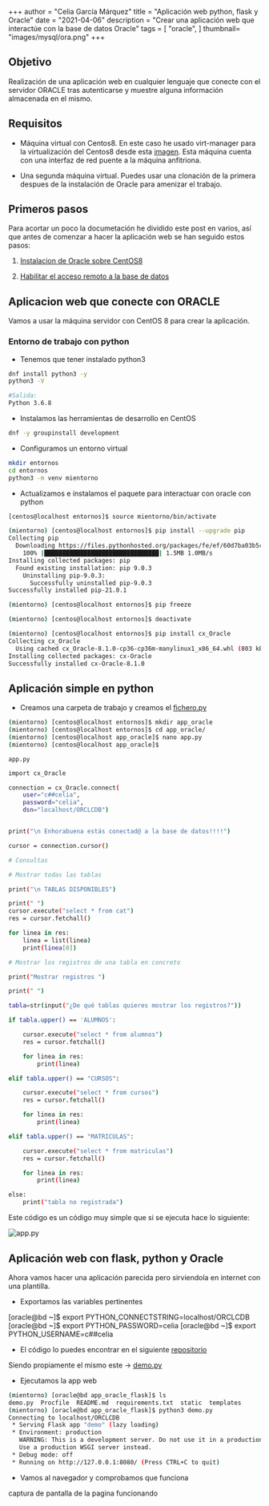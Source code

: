 +++
author = "Celia García Márquez"
title = "Aplicación web python, flask y Oracle"
date = "2021-04-06"
description = "Crear una aplicación web que interactúe con la base de datos Oracle"
tags = [
    "oracle",
]
thumbnail= "images/mysql/ora.png"
+++

## Objetivo

Realización de una aplicación web en cualquier lenguaje que conecte con el servidor ORACLE tras autenticarse y muestre alguna información almacenada en el mismo.


## Requisitos

* Máquina virtual con Centos8. En este caso he usado virt-manager para la virtualización del Centos8 desde esta [imagen](https://ftp.rediris.es/mirror/CentOS/8/BaseOS/x86_64/os/images/boot.iso). Esta máquina cuenta con una interfaz de red puente a la máquina anfitriona.

* Una segunda máquina virtual. Puedes usar una clonación de la primera despues de la instalación de Oracle para amenizar el trabajo.


## Primeros pasos

Para acortar un poco la documetación he dividido este post en varios, así que antes de comenzar a hacer la aplicación web se han seguido estos pasos:

  1. [Instalacion de Oracle sobre CentOS8](https://www.celiagm.es/post/insta_oracle/)

  2. [Habilitar el acceso remoto a la base de datos]()


## Aplicacion web que conecte con ORACLE 

Vamos a usar la máquina servidor con CentOS 8 para crear la aplicación.

### Entorno de trabajo con python 

* Tenemos que tener instalado python3 

```sh
dnf install python3 -y
python3 -V

#Salida:
Python 3.6.8

```

* Instalamos las herramientas de desarrollo en CentOS 

```sh
dnf -y groupinstall development
```


* Configuramos un entorno virtual 

```sh
mkdir entornos
cd entornos
python3 -m venv mientorno
```

* Actualizamos e instalamos el paquete para interactuar con oracle con python

```sh
[centos@localhost entornos]$ source mientorno/bin/activate

(mientorno) [centos@localhost entornos]$ pip install --upgrade pip
Collecting pip
  Downloading https://files.pythonhosted.org/packages/fe/ef/60d7ba03b5c442309ef42e7d69959f73aacccd0d86008362a681c4698e83/pip-21.0.1-py3-none-any.whl (1.5MB)
    100% |████████████████████████████████| 1.5MB 1.0MB/s 
Installing collected packages: pip
  Found existing installation: pip 9.0.3
    Uninstalling pip-9.0.3:
      Successfully uninstalled pip-9.0.3
Successfully installed pip-21.0.1

(mientorno) [centos@localhost entornos]$ pip freeze

(mientorno) [centos@localhost entornos]$ deactivate

(mientorno) [centos@localhost entornos]$ pip install cx_Oracle
Collecting cx_Oracle
  Using cached cx_Oracle-8.1.0-cp36-cp36m-manylinux1_x86_64.whl (803 kB)
Installing collected packages: cx-Oracle
Successfully installed cx-Oracle-8.1.0

```
## Aplicación simple en python

* Creamos una carpeta de trabajo y creamos el [fichero.py]()

```sh
(mientorno) [centos@localhost entornos]$ mkdir app_oracle
(mientorno) [centos@localhost entornos]$ cd app_oracle/
(mientorno) [centos@localhost app_oracle]$ nano app.py
(mientorno) [centos@localhost app_oracle]$ 
```
`app.py`

```sh
import cx_Oracle

connection = cx_Oracle.connect(
    user="c##celia",
    password="celia",
    dsn="localhost/ORCLCDB")


print("\n Enhorabuena estás conectad@ a la base de datos!!!!")

cursor = connection.cursor()

# Consultas

# Mostrar todas las tablas

print("\n TABLAS DISPONIBLES")

print(" ")
cursor.execute("select * from cat")
res = cursor.fetchall()

for linea in res:
    linea = list(linea)
    print(linea[0])

# Mostrar los registros de una tabla en concreto 

print("Mostrar registros ")

print(" ")

tabla=str(input("¿De qué tablas quieres mostrar los registros?"))

if tabla.upper() == 'ALUMNOS':

    cursor.execute("select * from alumnos")
    res = cursor.fetchall()

    for linea in res:
        print(linea)

elif tabla.upper() == "CURSOS":

    cursor.execute("select * from cursos")
    res = cursor.fetchall()

    for linea in res:
        print(linea)

elif tabla.upper() == "MATRICULAS":

    cursor.execute("select * from matriculas")
    res = cursor.fetchall()

    for linea in res:
        print(linea)

else:
    print("tabla no registrada")

```
Este código es un código muy simple que si se ejecuta hace lo siguiente:

![app.py](app.png)


## Aplicación web con flask, python y Oracle 

Ahora vamos hacer una aplicación parecida pero sirviendola en internet con una plantilla.

* Exportamos las variables pertinentes 

[oracle@bd ~]$ export PYTHON_CONNECTSTRING=localhost/ORCLCDB
[oracle@bd ~]$ export PYTHON_PASSWORD=celia
[oracle@bd ~]$ export PYTHON_USERNAME=c##celia

* El código lo puedes encontrar en el siguiente [repositorio]()

Siendo propiamente el mismo este -> [demo.py]()

* Ejecutamos la app web 

```sh
(mientorno) [oracle@bd app_oracle_flask]$ ls
demo.py  Procfile  README.md  requirements.txt  static  templates
(mientorno) [oracle@bd app_oracle_flask]$ python3 demo.py 
Connecting to localhost/ORCLCDB
 * Serving Flask app "demo" (lazy loading)
 * Environment: production
   WARNING: This is a development server. Do not use it in a production deployment.
   Use a production WSGI server instead.
 * Debug mode: off
 * Running on http://127.0.0.1:8080/ (Press CTRL+C to quit)
```

* Vamos al navegador y comprobamos que funciona

captura de pantalla de la pagina funcionando 

![]()